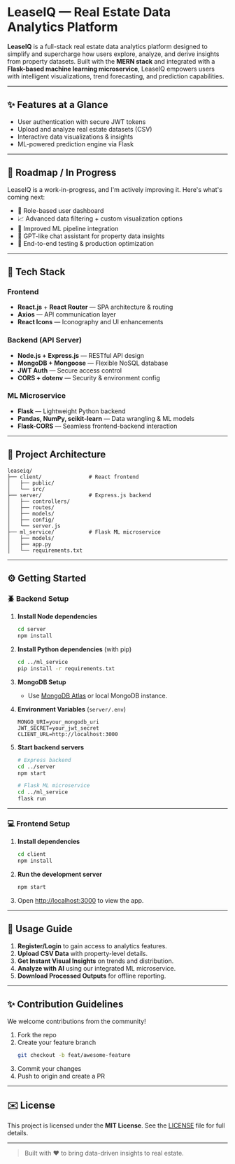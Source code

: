 # LeaseIQ — Real Estate Data Analytics Platform

**LeaseIQ** is a full-stack real estate data analytics platform designed to simplify and supercharge how users explore, analyze, and derive insights from property datasets. Built with the **MERN stack** and integrated with a **Flask-based machine learning microservice**, LeaseIQ empowers users with intelligent visualizations, trend forecasting, and prediction capabilities.

---

## ✨ Features at a Glance
- User authentication with secure JWT tokens
- Upload and analyze real estate datasets (CSV)
- Interactive data visualizations & insights
- ML-powered prediction engine via Flask

---

## 🚧 Roadmap / In Progress

LeaseIQ is a work-in-progress, and I'm actively improving it. Here's what's coming next:

- 🔐 Role-based user dashboard
- 📈 Advanced data filtering + custom visualization options
- 🤖 Improved ML pipeline integration
- 🧠 GPT-like chat assistant for property data insights
- 🧪 End-to-end testing & production optimization

---

## 🤖 Tech Stack

### Frontend
- **React.js** + **React Router** — SPA architecture & routing
- **Axios** — API communication layer
- **React Icons** — Iconography and UI enhancements

### Backend (API Server)
- **Node.js + Express.js** — RESTful API design
- **MongoDB + Mongoose** — Flexible NoSQL database
- **JWT Auth** — Secure access control
- **CORS + dotenv** — Security & environment config

### ML Microservice
- **Flask** — Lightweight Python backend
- **Pandas, NumPy, scikit-learn** — Data wrangling & ML models
- **Flask-CORS** — Seamless frontend-backend interaction

---

## 📂 Project Architecture
```
leaseiq/
├── client/               # React frontend
│   ├── public/
│   └── src/
├── server/               # Express.js backend
│   ├── controllers/
│   ├── routes/
│   ├── models/
│   ├── config/
│   └── server.js
├── ml_service/           # Flask ML microservice
│   ├── models/
│   ├── app.py
│   └── requirements.txt
```

---

## ⚙️ Getting Started

### 🪲 Backend Setup
1. **Install Node dependencies**
   ```bash
   cd server
   npm install
   ```

2. **Install Python dependencies** (with pip)
   ```bash
   cd ../ml_service
   pip install -r requirements.txt
   ```

3. **MongoDB Setup**
   - Use [MongoDB Atlas](https://www.mongodb.com/cloud/atlas) or local MongoDB instance.

4. **Environment Variables** (`server/.env`)
   ```env
   MONGO_URI=your_mongodb_uri
   JWT_SECRET=your_jwt_secret
   CLIENT_URL=http://localhost:3000
   ```

5. **Start backend servers**
   ```bash
   # Express backend
   cd ../server
   npm start

   # Flask ML microservice
   cd ../ml_service
   flask run
   ```

---

### 💻 Frontend Setup
1. **Install dependencies**
   ```bash
   cd client
   npm install
   ```

2. **Run the development server**
   ```bash
   npm start
   ```

3. Open [http://localhost:3000](http://localhost:3000) to view the app.

---

## 📘 Usage Guide
1. **Register/Login** to gain access to analytics features.
2. **Upload CSV Data** with property-level details.
3. **Get Instant Visual Insights** on trends and distribution.
4. **Analyze with AI** using our integrated ML microservice.
5. **Download Processed Outputs** for offline reporting.

---

## ✨ Contribution Guidelines
We welcome contributions from the community!

1. Fork the repo
2. Create your feature branch
   ```bash
   git checkout -b feat/awesome-feature
   ```
3. Commit your changes
4. Push to origin and create a PR

---

## ✉️ License
This project is licensed under the **MIT License**. See the [LICENSE](LICENSE) file for full details.

---

> Built with ❤️ to bring data-driven insights to real estate.

